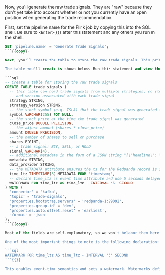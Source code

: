 Now, you'll generate the raw trade signals. They are "raw" because they don't yet take into account whether or not you currently have an open position when generating the trade recommendation.

First, set the pipeline name for the Flink job by copying this into the SQL shell. Be sure to `<Enter>`{{}} after this statement and any others you run in the shell.

```sql
SET 'pipeline.name' = 'Generate Trade Signals';
```{{copy}}

Next, you'll create the table to store the raw trade signals. This primarily involves defining the schema, and configuring the `kafka` connector to tell Flink where to persist this data.

The table you'll create is shown below. Run this statement and view the comments for each column definition to understand what data the table will include.

```sql
-- Create a table for storing the raw trade signals
CREATE TABLE trade_signals (
  -- this table can hold trade signals from multiple strategies, so store the strategy name
  -- and version associated with each trade signal
  strategy STRING,
  strategy_version STRING,
  -- the stock symbol (e.g. TSLA) that the trade signal was generated for
  symbol VARCHAR(255) NOT NULL,
  -- the stock price at the time the trade signal was generated
  close_price DOUBLE PRECISION,
  -- the adjust amount (shares * close_price)
  amount DOUBLE PRECISION,
  -- the number of shares to sell or purchase
  shares BIGINT,
  -- a trade signal: BUY, SELL, or HOLD
  signal VARCHAR(4),
  -- additional metadata in the form of a JSON string "{\"headline\": \"TSLA exceeds Q4 expectations\"}"
  metadata STRING,
  data_provider STRING,
  -- the METADATA attribute ensures the ts for the Redpanda record is set to the time_ltz value
  time_ltz TIMESTAMP(3) METADATA FROM 'timestamp',
  -- declare time_ltz as event time attribute and use 5 seconds delayed watermark strategy
  WATERMARK FOR time_ltz AS time_ltz - INTERVAL '5' SECOND
) WITH (
  'connector' = 'kafka',
  'topic' = 'trade-signals',
  'properties.bootstrap.servers' = 'redpanda-1:29092',
  'properties.group.id' = 'dev',
  'properties.auto.offset.reset' = 'earliest',
  'format' = 'json'
);
```{{copy}}

Most of the fields are self-explanatory, so we won't belabor them here. The table mostly just includes what trade recommendation is being made (`BUY`, `SELL`, or `HOLD`), how many `shares` and the current `close_price`, and some metadata that could be useful down the road (`strategy`, `strategy_version`, `metadata`, and `data_provider`).

One of the most important things to note is the following declaration:

```sql
WATERMARK FOR time_ltz AS time_ltz - INTERVAL '5' SECOND
```{{}}

This enables event-time semantics and sets a watermark. Watermarks define how long you're willing to wait for delayed / unordered data. In this case, we're only willing to wait a short amount of time (5 seconds). Lower watermark values are a good idea for stock trading pipelines since you dont want to make trade decisions based on old data.